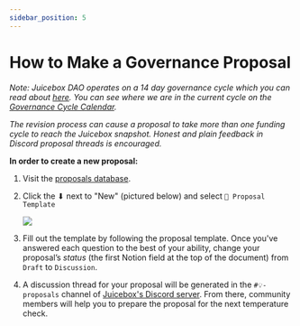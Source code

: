 ```yaml
---
sidebar_position: 5
---
```


# How to Make a Governance Proposal

*Note: Juicebox DAO operates on a 14 day governance cycle which you can read about [here](process.md). You can see where we are in the current cycle on the [Governance Cycle Calendar](https://www.notion.so/09936865803248e38c82adbc3ed32137).*

*The revision process can cause a proposal to take more than one funding cycle to reach the Juicebox snapshot. Honest and plain feedback in Discord proposal threads is encouraged.*

**In order to create a new proposal:**

1. Visit the [proposals database](https://www.notion.so/9d126f9148dc42ee83317d5cd74e4db4).
2. Click the ⬇ next to "New" (pictured below) and select `📜 Proposal Template`
    
    ![](/img/proposals-db.png)
    
3. Fill out the template by following the proposal template. Once you've answered each question to the best of your ability, change your proposal’s *status* (the first Notion field at the top of the document) from `Draft` to `Discussion`.
4. A discussion thread for your proposal will be generated in the `#💡-proposals` channel of [Juicebox's Discord server](https://discord.gg/juicebox). From there, community members will help you to prepare the proposal for the next temperature check.
